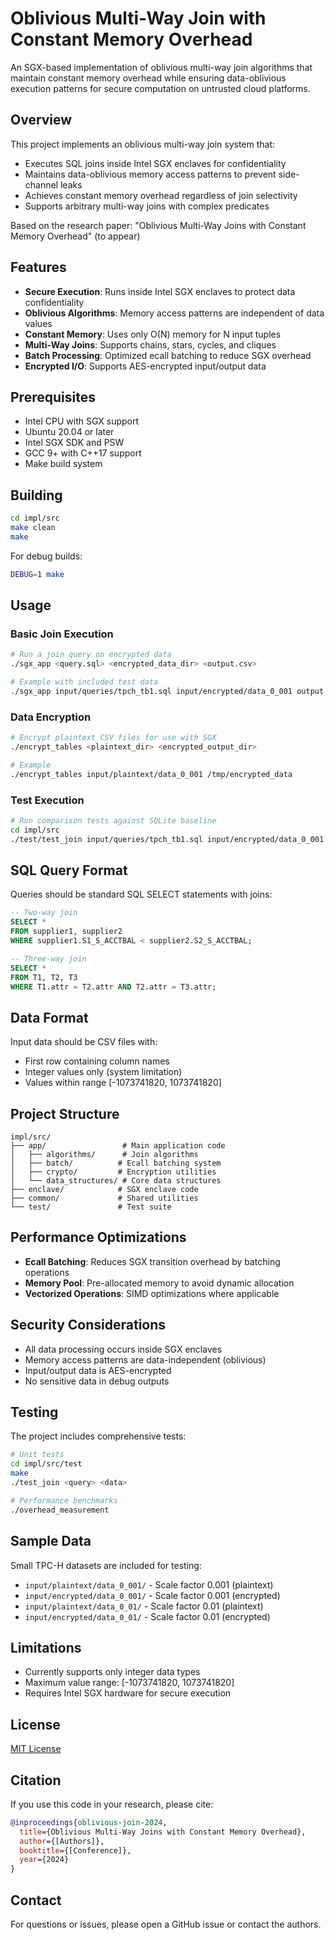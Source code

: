 # Oblivious Multi-Way Join with Constant Memory Overhead

An SGX-based implementation of oblivious multi-way join algorithms that maintain constant memory overhead while ensuring data-oblivious execution patterns for secure computation on untrusted cloud platforms.

## Overview

This project implements an oblivious multi-way join system that:
- Executes SQL joins inside Intel SGX enclaves for confidentiality
- Maintains data-oblivious memory access patterns to prevent side-channel leaks
- Achieves constant memory overhead regardless of join selectivity
- Supports arbitrary multi-way joins with complex predicates

Based on the research paper: "Oblivious Multi-Way Joins with Constant Memory Overhead" (to appear)

## Features

- **Secure Execution**: Runs inside Intel SGX enclaves to protect data confidentiality
- **Oblivious Algorithms**: Memory access patterns are independent of data values
- **Constant Memory**: Uses only O(N) memory for N input tuples
- **Multi-Way Joins**: Supports chains, stars, cycles, and cliques
- **Batch Processing**: Optimized ecall batching to reduce SGX overhead
- **Encrypted I/O**: Supports AES-encrypted input/output data

## Prerequisites

- Intel CPU with SGX support
- Ubuntu 20.04 or later
- Intel SGX SDK and PSW
- GCC 9+ with C++17 support
- Make build system

## Building

```bash
cd impl/src
make clean
make
```

For debug builds:
```bash
DEBUG=1 make
```

## Usage

### Basic Join Execution

```bash
# Run a join query on encrypted data
./sgx_app <query.sql> <encrypted_data_dir> <output.csv>

# Example with included test data
./sgx_app input/queries/tpch_tb1.sql input/encrypted/data_0_001 output.csv
```

### Data Encryption

```bash
# Encrypt plaintext CSV files for use with SGX
./encrypt_tables <plaintext_dir> <encrypted_output_dir>

# Example
./encrypt_tables input/plaintext/data_0_001 /tmp/encrypted_data
```

### Test Execution

```bash
# Run comparison tests against SQLite baseline
cd impl/src
./test/test_join input/queries/tpch_tb1.sql input/encrypted/data_0_001
```

## SQL Query Format

Queries should be standard SQL SELECT statements with joins:

```sql
-- Two-way join
SELECT *
FROM supplier1, supplier2
WHERE supplier1.S1_S_ACCTBAL < supplier2.S2_S_ACCTBAL;

-- Three-way join
SELECT *
FROM T1, T2, T3
WHERE T1.attr = T2.attr AND T2.attr = T3.attr;
```

## Data Format

Input data should be CSV files with:
- First row containing column names
- Integer values only (system limitation)
- Values within range [-1073741820, 1073741820]

## Project Structure

```
impl/src/
├── app/                 # Main application code
│   ├── algorithms/      # Join algorithms
│   ├── batch/          # Ecall batching system
│   ├── crypto/         # Encryption utilities
│   └── data_structures/ # Core data structures
├── enclave/            # SGX enclave code
├── common/             # Shared utilities
└── test/               # Test suite
```

## Performance Optimizations

- **Ecall Batching**: Reduces SGX transition overhead by batching operations
- **Memory Pool**: Pre-allocated memory to avoid dynamic allocation
- **Vectorized Operations**: SIMD optimizations where applicable

## Security Considerations

- All data processing occurs inside SGX enclaves
- Memory access patterns are data-independent (oblivious)
- Input/output data is AES-encrypted
- No sensitive data in debug outputs

## Testing

The project includes comprehensive tests:

```bash
# Unit tests
cd impl/src/test
make
./test_join <query> <data>

# Performance benchmarks
./overhead_measurement
```

## Sample Data

Small TPC-H datasets are included for testing:
- `input/plaintext/data_0_001/` - Scale factor 0.001 (plaintext)
- `input/encrypted/data_0_001/` - Scale factor 0.001 (encrypted)
- `input/plaintext/data_0_01/` - Scale factor 0.01 (plaintext)
- `input/encrypted/data_0_01/` - Scale factor 0.01 (encrypted)

## Limitations

- Currently supports only integer data types
- Maximum value range: [-1073741820, 1073741820]
- Requires Intel SGX hardware for secure execution

## License

[MIT License](LICENSE)

## Citation

If you use this code in your research, please cite:

```bibtex
@inproceedings{oblivious-join-2024,
  title={Oblivious Multi-Way Joins with Constant Memory Overhead},
  author={[Authors]},
  booktitle={[Conference]},
  year={2024}
}
```

## Contact

For questions or issues, please open a GitHub issue or contact the authors.